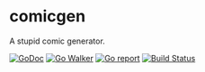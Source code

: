 # comicgen
A stupid comic generator.

[![GoDoc](https://godoc.org/github.com/iopred/comicgen?status.svg)](https://godoc.org/github.com/iopred/comicgen)
[![Go Walker](http://gowalker.org/api/v1/badge)](https://gowalker.org/github.com/iopred/comicgen)
[![Go report](http://goreportcard.com/badge/iopred/comicgen)](http://goreportcard.com/report/iopred/comicgen)
[![Build Status](https://travis-ci.org/iopred/comicgen.svg?branch=master)](https://travis-ci.org/iopred/comicgen)
